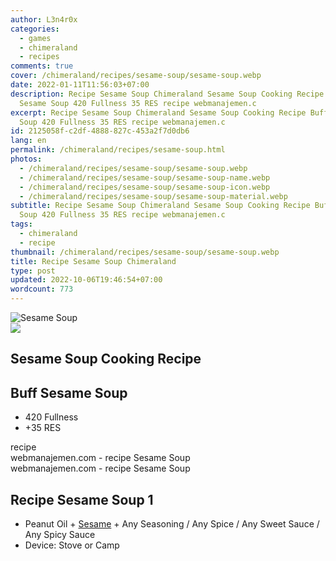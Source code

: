 ```yaml
---
author: L3n4r0x
categories:
  - games
  - chimeraland
  - recipes
comments: true
cover: /chimeraland/recipes/sesame-soup/sesame-soup.webp
date: 2022-01-11T11:56:03+07:00
description: Recipe Sesame Soup Chimeraland Sesame Soup Cooking Recipe Buff
  Sesame Soup 420 Fullness 35 RES recipe webmanajemen.c
excerpt: Recipe Sesame Soup Chimeraland Sesame Soup Cooking Recipe Buff Sesame
  Soup 420 Fullness 35 RES recipe webmanajemen.c
id: 2125058f-c2df-4888-827c-453a2f7d0db6
lang: en
permalink: /chimeraland/recipes/sesame-soup.html
photos:
  - /chimeraland/recipes/sesame-soup/sesame-soup.webp
  - /chimeraland/recipes/sesame-soup/sesame-soup-name.webp
  - /chimeraland/recipes/sesame-soup/sesame-soup-icon.webp
  - /chimeraland/recipes/sesame-soup/sesame-soup-material.webp
subtitle: Recipe Sesame Soup Chimeraland Sesame Soup Cooking Recipe Buff Sesame
  Soup 420 Fullness 35 RES recipe webmanajemen.c
tags:
  - chimeraland
  - recipe
thumbnail: /chimeraland/recipes/sesame-soup/sesame-soup.webp
title: Recipe Sesame Soup Chimeraland
type: post
updated: 2022-10-06T19:46:54+07:00
wordcount: 773
---
```


<link
  rel="stylesheet"
  href="https://rawcdn.githack.com/dimaslanjaka/Web-Manajemen/870a349/css/bootstrap-5-3-0-alpha3-wrapper.css"
/>
<section id="bootstrap-wrapper">
  <div data-bs-theme="dark">
    <div class="card mb-2">
      <div class="card-body">
        <div class="row g-0">
          <div class="col-sm-4 position-relative mb-2">
            <img
              src="https://www.webmanajemen.com/chimeraland/recipes/sesame-soup/sesame-soup-material.webp"
              class="card-img fit-cover w-100 h-100"
              alt="Sesame Soup"
              data-fancybox="true"
            />
          </div>
          <div class="col-sm-8 mb-2">
            <div class="card-body">
              <div class="d-flex flex-row align-items-center mb-3">
                <img
                  class="d-inline-block me-2"
                  src="https://www.webmanajemen.com/chimeraland/recipes/sesame-soup/sesame-soup-icon.webp"
                  width="auto"
                  height="auto"
                  style="vertical-align: middle"
                />
                <h2 class="fs-5">Sesame Soup Cooking Recipe</h2>
              </div>
              <h2 class="card-title fs-5">Buff Sesame Soup</h2>
              <div class="card-text">
                <ul>
                  <li>420 Fullness</li>
                  <li>+35 RES</li>
                </ul>
              </div>
              <span class="badge rounded-pill">recipe</span>
            </div>
            <div class="card-footer text-end text-muted mt-auto">
              webmanajemen.com - recipe Sesame Soup
            </div>
          </div>
        </div>
      </div>
      <div class="card-footer text-end text-muted">
        webmanajemen.com - recipe Sesame Soup
      </div>
    </div>
    <div class="row mb-2">
      <div class="col-12 col-lg-6 recipe-item mb-2">
        <div class="card">
          <div class="card-body">
            <h2 class="card-title fs-5">Recipe Sesame Soup 1</h2>
            <div class="card-text">
              <ul>
                <li>
                  Peanut Oil<span> + </span
                  ><a
                    class="text-decoration-none text-primary"
                    href="/chimeraland/materials/sesame.html"
                    >Sesame</a
                  ><span> + </span>Any Seasoning<span> / </span>Any Spice<span>
                    / </span
                  >Any Sweet Sauce<span> / </span>Any Spicy Sauce
                </li>
                <li>Device: Stove or Camp</li>
              </ul>
            </div>
          </div>
        </div>
      </div>
    </div>
  </div>
</section>
